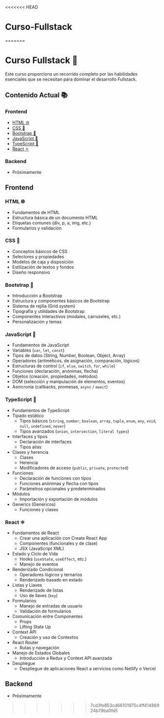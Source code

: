 <<<<<<< HEAD
# Curso-Fullstack
=======
# Curso Fullstack 🚀

Este curso proporciona un recorrido completo por las habilidades esenciales que se necesitan para dominar el desarrollo Fullstack.

## Contenido Actual 📚

### Frontend
- [HTML 🌐](#html-)
- [CSS 🎨](#css-)
- [Bootstrap 💼](#bootstrap-)
- [JavaScript 🚀](#javascript-)
- [TypeScript 🚀](#typescript-)
- [React ⚛️](#react-)

### Backend
- Próximamente

## Frontend

### HTML 🌐
- Fundamentos de HTML
- Estructura básica de un documento HTML
- Etiquetas comunes (div, p, a, img, etc.)
- Formularios y validación

### CSS 🎨
- Conceptos básicos de CSS
- Selectores y propiedades
- Modelos de caja y disposición
- Estilización de textos y fondos
- Diseño responsivo

### Bootstrap 💼
- Introducción a Bootstrap
- Estructura y componentes básicos de Bootstrap
- Sistema de rejilla (Grid system)
- Tipografía y utilidades de Bootstrap
- Componentes interactivos (modales, carruseles, etc.)
- Personalización y temas

### JavaScript 🚀
- Fundamentos de JavaScript
- Variables (`var`, `let`, `const`)
- Tipos de datos (String, Number, Boolean, Object, Array)
- Operadores (aritméticos, de asignación, comparación, lógicos)
- Estructuras de control (`if`, `else`, `switch`, `for`, `while`)
- Funciones (declaración, anónimas, flecha)
- Objetos (creación, propiedades, métodos)
- DOM (selección y manipulación de elementos, eventos)
- Asincronía (callbacks, promesas, `async` / `await`)

### TypeScript 🚀
- Fundamentos de TypeScript
- Tipado estático
  - Tipos básicos (`string`, `number`, `boolean`, `array`, `tuple`, `enum`, `any`, `void`, `null`, `undefined`, `never`)
  - Tipos avanzados (`union`, `intersection`, `literal types`)
- Interfaces y tipos
  - Declaración de interfaces
  - Tipos alias
- Clases y herencia
  - Clases
  - Herencia
  - Modificadores de acceso (`public`, `private`, `protected`)
- Funciones
  - Declaración de funciones con tipos
  - Funciones anónimas y flecha con tipos
  - Parámetros opcionales y predeterminados
- Módulos
  - Importación y exportación de módulos
- Generics (Genéricos)
  - Funciones y clases

### React ⚛️
- Fundamentos de React
  - Crear una aplicación con Create React App
  - Componentes (funcionales y de clase)
  - JSX (JavaScript XML)
- Estado y Ciclo de Vida
  - Hooks (`useState`, `useEffect`, etc.)
  - Manejo de eventos
- Renderizado Condicional
  - Operadores lógicos y ternarios
  - Renderizado basado en estado
- Listas y Llaves
  - Renderizado de listas
  - Uso de llaves (`key`)
- Formularios
  - Manejo de entradas de usuario
  - Validación de formularios
- Comunicación entre Componentes
  - Props
  - Lifting State Up
- Context API
  - Creación y uso de Contextos
- React Router
  - Rutas y navegación
- Manejo de Estados Globales
  - Introducción a Redux y Context API avanzada
- Despliegue
  - Despliegue de aplicaciones React a servicios como Netlify o Vercel

## Backend

- Próximamente
>>>>>>> 7cd3fe853cd66101975c4ff41486924b79ba0fd5
